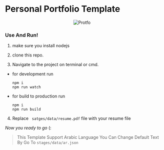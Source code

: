 # Personal Portfolio Template

<p align="center" >
<img src="https://iili.io/2n2isp.md.png" alt="Protfo" />
</p>

### Use And Run!

1. make sure you install nodejs

2. clone this repo.

3. Navigate to the project on terminal or cmd.

- for development run

  ```
  npm i
  npm run watch
  ```

- for build to production run
  ```
  npm i
  npm run build
  ```

4. Replace ` satges/data/resume.pdf` file with your resume file

_Now you ready to go_ (:

> This Template Support Arabic Language You Can Change Default Text By Go To `stages/data/ar.json`
